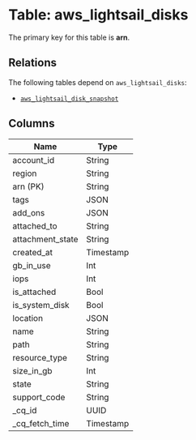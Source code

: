 # Table: aws_lightsail_disks


The primary key for this table is **arn**.

## Relations
The following tables depend on `aws_lightsail_disks`:
  - [`aws_lightsail_disk_snapshot`](aws_lightsail_disk_snapshot.md)

## Columns
| Name          | Type          |
| ------------- | ------------- |
|account_id|String|
|region|String|
|arn (PK)|String|
|tags|JSON|
|add_ons|JSON|
|attached_to|String|
|attachment_state|String|
|created_at|Timestamp|
|gb_in_use|Int|
|iops|Int|
|is_attached|Bool|
|is_system_disk|Bool|
|location|JSON|
|name|String|
|path|String|
|resource_type|String|
|size_in_gb|Int|
|state|String|
|support_code|String|
|_cq_id|UUID|
|_cq_fetch_time|Timestamp|